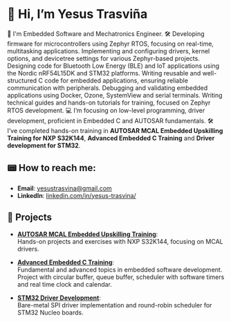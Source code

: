 # 👋 Hi, I’m Yesus Trasviña

🤖 I'm Embedded Software and Mechatronics Engineer.
🛠️ Developing firmware for microcontrollers using Zephyr RTOS, focusing on real-time, multitasking applications. Implementing and configuring drivers, kernel options, and devicetree settings for various Zephyr-based projects. Designing code for Bluetooth Low Energy (BLE) and IoT applications using the Nordic nRF54L15DK and STM32 platforms. Writing reusable and well-structured C code for embedded applications, ensuring reliable communication with peripherals. Debugging and validating embedded applications using Docker, Ozone, SystemView and serial terminals. Writing technical guides and hands-on tutorials for training, focused on Zephyr RTOS development.
💻 I’m focusing on low-level programming, driver development, proficient in Embedded C and AUTOSAR fundamentals.
🛠️ I’ve completed hands-on training in **AUTOSAR MCAL Embedded Upskilling Training for NXP S32K144**, **Advanced Embedded C Training** and **Driver development for STM32**.  

## 📟 How to reach me:  
- **Email**: [yesustrasvina@gmail.com](mailto:yesustrasvina@gmail.com)  
- **LinkedIn**: [linkedin.com/in/yesus-trasvina/](https://linkedin.com/in/yesus-trasvina/)  


## 💾 Projects  

- **[AUTOSAR MCAL Embedded Upskilling Training](https://github.com/yesustrasvina/AUTOSAR_MCAL_Embedded_Upskilling_Training)**:  
  Hands-on projects and exercises with NXP S32K144, focusing on MCAL drivers.

- **[Advanced Embedded C Training](https://github.com/yesustrasvina/Advanced_Embedded_C_Training)**:  
  Fundamental and advanced topics in embedded software development. Project with circular buffer, queue buffer, scheduler with software timers and real time clock and calendar.

- **[STM32 Driver Development](https://github.com/yesustrasvina/STM32F446xx_Drivers)**:  
  Bare-metal SPI driver implementation and round-robin scheduler for STM32 Nucleo boards.  


